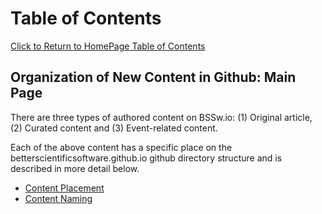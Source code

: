 Table of Contents
=================
[Click to Return to HomePage Table of Contents](../../README.md)

## Organization of New Content in Github: Main Page
There are three types of authored content on BSSw.io: (1) Original article,
(2) Curated content and (3) Event-related content.

Each of the above content has a specific place on the betterscientificsoftware.github.io github directory structure and is described in more detail below.
* [Content Placement](ContentPlacement.md)
* [Content Naming](ContentNaming.md)
